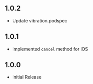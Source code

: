 ## 1.0.2

- Update vibration.podspec

## 1.0.1

- Implemented `cancel` method for iOS

## 1.0.0

- Initial Release
